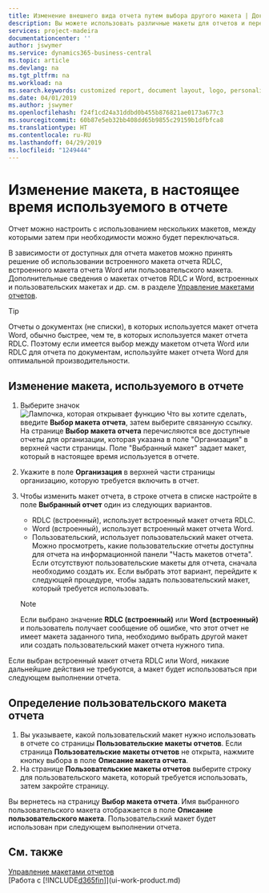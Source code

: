```yaml
---
title: Изменение внешнего вида отчета путем выбора другого макета | Документы Майкрософт
description: Вы можете использовать различные макеты для отчетов и переключаться между ними, чтобы изменять внешний вид отчета.
services: project-madeira
documentationcenter: ''
author: jswymer
ms.service: dynamics365-business-central
ms.topic: article
ms.devlang: na
ms.tgt_pltfrm: na
ms.workload: na
ms.search.keywords: customized report, document layout, logo, personalize
ms.date: 04/01/2019
ms.author: jswymer
ms.openlocfilehash: f24f1cd24a31ddbd0b455b876821ae0173a677c3
ms.sourcegitcommit: 60b87e5eb32bb408dd65b9855c29159b1dfbfca8
ms.translationtype: HT
ms.contentlocale: ru-RU
ms.lasthandoff: 04/29/2019
ms.locfileid: "1249444"
---
```

# <a name="change-which-layout-is-currently-used-on-a-report"></a>Изменение макета, в настоящее время используемого в отчете
Отчет можно настроить с использованием нескольких макетов, между которыми затем при необходимости можно будет переключаться.

В зависимости от доступных для отчета макетов можно принять решение об использовании встроенного макета отчета RDLC, встроенного макета отчета Word или пользовательского макета. Дополнительные сведения о макетах отчетов RDLC и Word, встроенных и пользовательских макетах и др. см. в разделе [Управление макетами отчетов](ui-manage-report-layouts.md).

> [!TIP]  
> Отчеты о документах (не списки), в которых используется макет отчета Word, обычно быстрее, чем те, в которых используется макет отчета RDLC. Поэтому если имеется выбор между макетом отчета Word или RDLC для отчета по документам, используйте макет отчета Word для оптимальной производительности.  

## <a name="to-change-the-layout-that-is-used-on-a-report"></a>Изменение макета, используемого в отчете
1. Выберите значок ![Лампочка, которая открывает функцию Что вы хотите сделать](media/ui-search/search_small.png "Что вы хотите сделать"), введите **Выбор макета отчета**, затем выберите связанную ссылку.  
   На странице **Выбор макета отчета** перечисляются все доступные отчеты для организации, которая указана в поле "Организация" в верхней части страницы. Поле "Выбранный макет" задает макет, который в настоящее время используется в отчете.
2. Укажите в поле **Организация** в верхней части страницы организацию, которую требуется включить в отчет.
3. Чтобы изменить макет отчета, в строке отчета в списке настройте в поле **Выбранный отчет** один из следующих вариантов.
   * RDLC (встроенный), использует встроенный макет отчета RDLC.
   * Word (встроенный), использует встроенный макет отчета Word.
   * Пользовательский, использует пользовательский макет отчета.  
     Можно просмотреть, какие пользовательские отчеты доступны для отчета на информационной панели "Часть макетов отчета". Если отсутствуют пользовательские макеты для отчета, сначала необходимо создать их. Если выбрать этот вариант, перейдите к следующей процедуре, чтобы задать пользовательский макет, который требуется использовать.

    > [!NOTE]  
    >   Если выбрано значение **RDLC (встроенный)** или **Word (встроенный)** и пользователь получает сообщение об ошибке, что этот отчет не имеет макета заданного типа, необходимо выбрать другой макет или создать пользовательский макет отчета нужного типа.

Если выбран встроенный макет отчета RDLC или Word, никакие дальнейшие действия не требуются, а макет будет использоваться при следующем выполнении отчета.

## <a name="to-specify-a-custom-layout-on-a-report"></a>Определение пользовательского макета отчета
1. Вы указываете, какой пользовательский макет нужно использовать в отчете со страницы **Пользовательские макеты отчетов**. Если страница **Пользовательские макеты отчетов** не открыта, нажмите кнопку выбора в поле **Описание макета отчета**.
2. На странице **Пользовательские макеты отчетов** выберите строку для пользовательского макета, который требуется использовать, затем закройте страницу.

Вы вернетесь на страницу **Выбор макета отчета**. Имя выбранного пользовательского макета отображается в поле **Описание пользовательского макета**. Пользовательский макет будет использован при следующем выполнении отчета.

## <a name="see-also"></a>См. также
[Управление макетами отчетов](ui-manage-report-layouts.md)  
[Работа с [!INCLUDE[d365fin](includes/d365fin_md.md)]](ui-work-product.md)
